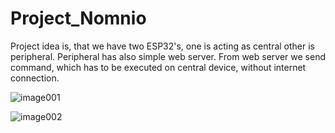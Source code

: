 # Project_Nomnio

Project idea is, that we have two ESP32's, one is acting as central other is peripheral. Peripheral has also simple web server. From web server we send command, which has to be executed on central device, without internet connection. 

![image001](https://user-images.githubusercontent.com/54038162/152644845-c5bd2066-1e82-4d0b-8832-c3112b5be018.png)

![image002](https://user-images.githubusercontent.com/54038162/152644904-87c83146-347f-422b-98c9-cc0425529d23.png)


